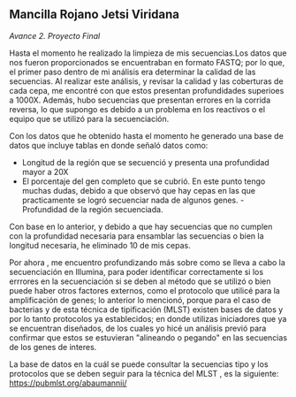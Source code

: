 ## Mancilla Rojano Jetsi Viridana 

*Avance 2. Proyecto Final*

Hasta el momento he realizado la limpieza de mis secuencias.Los datos que nos fueron proporcionados se encuentraban en formato FASTQ; por lo que, el primer paso dentro de mi análisis era determinar la calidad de las secuencias. Al realizar este análisis, y revisar la calidad y las coberturas de cada cepa, me encontré con que estos presentan profundidades superioes a 1000X. Además, hubo secuencias que presentan errores en la corrida reversa, lo que supongo es debido a un problema en los reactivos o el equipo que se utilizó para la secuenciación. 

Con los datos que he obtenido hasta el momento he generado una base de datos que incluye tablas en donde señaló datos como:

- Longitud de la región que se secuenció y presenta una profundidad mayor a 20X
- El porcentaje del gen completo que se cubrió. En este punto tengo muchas dudas, debido a que observó que hay cepas en las que practicamente se logró secuenciar nada de algunos genes. 
-Profundidad de la región secuenciada. 

Con base en lo anterior, y debido a que hay secuencias que no cumplen con la profundidad necesaria para ensamblar las secuencias o bien la longitud necesaria, he eliminado 10 de mis cepas. 

Por ahora , me encuentro  profundizando más sobre como se lleva a cabo la secuenciación en Illumina, para poder identificar correctamente si los errrores en la secuenciación si se deben al método que se utilizó o bien puede haber otros factores externos, como el protocolo que utilicé para la amplificación de genes; lo anterior lo mencionó, porque para el caso de bacterias y de esta técnica de tipificación (MLST) existen bases de datos y por lo tanto protocolos ya establecidos; en donde utilizas iniciadores que ya se encuentran diseñados, de los cuales yo hicé un análisis previó para confirmar que estos se estuvieran "alineando o pegando" en las secuencias de los genes de interes.

La base de datos en la cuál se puede consultar la secuencias tipo y los protocolos que se deben seguir para la técnica del MLST , es la siguiente: https://pubmlst.org/abaumannii/
